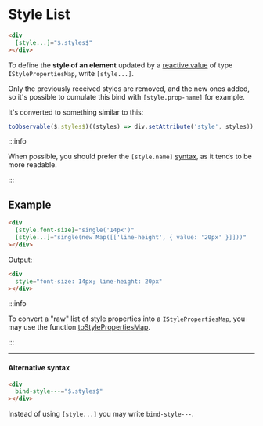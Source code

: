 # Style List

```html
<div
  [style...]="$.styles$"
></div>
```

To define the **style of an element** updated by a [reactive value](/docs/documentation/syntax/reactive-value/) of type `IStylePropertiesMap`, write `[style...]`.

Only the previously received styles are removed, and the new ones added, so it's possible to cumulate this bind with `[style.prop-name]` for example.

It's converted to something similar to this:

```ts
toObservable($.styles$)((styles) => div.setAttribute('style', styles));
```

:::info

When possible, you should prefer the `[style.name]` [syntax](/docs/documentation/syntax/attributes/bind/reactive-style/),
as it tends to be more readable.

:::

## Example

```html
<div
  [style.font-size]="single('14px')"
  [style...]="single(new Map([['line-height', { value: '20px' }]]))"
></div>
```

Output:

```html
<div
  style="font-size: 14px; line-height: 20px"
></div>
```


:::info

To convert a "raw" list of style properties into a `IStylePropertiesMap`, you may use the function [toStylePropertiesMap](/docs/reference/to-style-properties-map/).

:::

---

#### Alternative syntax

```html
<div
  bind-style---="$.styles$"
></div>
```

Instead of using `[style...]` you may write `bind-style---`.
